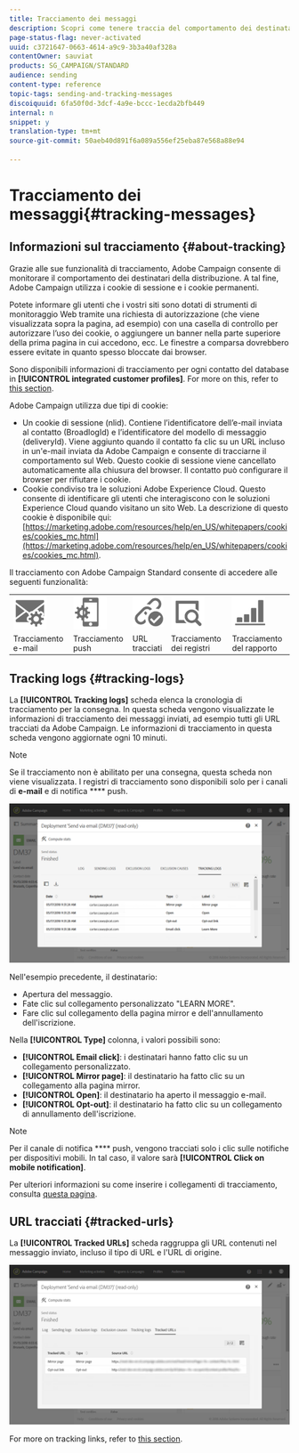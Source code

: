 ```yaml
---
title: Tracciamento dei messaggi
description: Scopri come tenere traccia del comportamento dei destinatari della distribuzione.
page-status-flag: never-activated
uuid: c3721647-0663-4614-a9c9-3b3a40af328a
contentOwner: sauviat
products: SG_CAMPAIGN/STANDARD
audience: sending
content-type: reference
topic-tags: sending-and-tracking-messages
discoiquuid: 6fa50f0d-3dcf-4a9e-bccc-1ecda2bfb449
internal: n
snippet: y
translation-type: tm+mt
source-git-commit: 50aeb40d891f6a089a556ef25eba87e568a88e94

---
```



# Tracciamento dei messaggi{#tracking-messages}

## Informazioni sul tracciamento {#about-tracking}

Grazie alle sue funzionalità di tracciamento, Adobe Campaign consente di monitorare il comportamento dei destinatari della distribuzione. A tal fine, Adobe Campaign utilizza i cookie di sessione e i cookie permanenti.

Potete informare gli utenti che i vostri siti sono dotati di strumenti di monitoraggio Web tramite una richiesta di autorizzazione (che viene visualizzata sopra la pagina, ad esempio) con una casella di controllo per autorizzare l’uso dei cookie, o aggiungere un banner nella parte superiore della prima pagina in cui accedono, ecc. Le finestre a comparsa dovrebbero essere evitate in quanto spesso bloccate dai browser.

Sono disponibili informazioni di tracciamento per ogni contatto del database in **[!UICONTROL integrated customer profiles]**. For more on this, refer to [this section](../../audiences/using/integrated-customer-profile.md).

Adobe Campaign utilizza due tipi di cookie:

* Un cookie di sessione (nlid). Contiene l’identificatore dell’e-mail inviata al contatto (BroadlogId) e l’identificatore del modello di messaggio (deliveryId). Viene aggiunto quando il contatto fa clic su un URL incluso in un&#39;e-mail inviata da Adobe Campaign e consente di tracciarne il comportamento sul Web. Questo cookie di sessione viene cancellato automaticamente alla chiusura del browser. Il contatto può configurare il browser per rifiutare i cookie.
* Cookie condiviso tra le soluzioni Adobe Experience Cloud. Questo consente di identificare gli utenti che interagiscono con le soluzioni Experience Cloud quando visitano un sito Web. La descrizione di questo cookie è disponibile qui: [https://marketing.adobe.com/resources/help/en_US/whitepapers/cookies/cookies_mc.html](https://marketing.adobe.com/resources/help/en_US/whitepapers/cookies/cookies_mc.html).

Il tracciamento con Adobe Campaign Standard consente di accedere alle seguenti funzionalità:

<table>
<tr>
    <td valign="top">
        <a href="../../administration/using/configuring-email-channel.md#tracking-parameters"><img width="60px" alt="condizioni" src="assets/icon_email_parameters.png"/></a>
    </td>
    <td valign="top">
        <a href="https://helpx.adobe.com/campaign/kb/push-tracking.html"><img width="60px" alt="condizioni" src="assets/icon_push_parameters.png"/></a>
    </td>
    <td valign="top">
        <a href="../../designing/using/links.md#about-tracked-urls"><img width="60px" alt="condizioni" src="assets/icon_url.png"/></a>
    </td>
        <td valign="top">
          <a href="../../sending/using/tracking-messages.md#tracking-logs"><img width="60px" alt="condizioni" src="assets/icon_log.png"/></a>
    </td>
    </td>
    <td valign="top">
          <a href="../../reporting/using/tracking-indicators.md"><img width="60px" alt="condizioni" src="assets/icon_report.png"/></a>
</tr>
<tr>
<td>Tracciamento e-mail</td>
<td>Tracciamento push</td>
<td>URL tracciati</td>
<td>Tracciamento dei registri</td>
<td>Tracciamento del rapporto</td>
</tr>
</table>

## Tracking logs {#tracking-logs}

La **[!UICONTROL Tracking logs]** scheda elenca la cronologia di tracciamento per la consegna. In questa scheda vengono visualizzate le informazioni di tracciamento dei messaggi inviati, ad esempio tutti gli URL tracciati da Adobe Campaign. Le informazioni di tracciamento in questa scheda vengono aggiornate ogni 10 minuti.

>[!NOTE]
>
>Se il tracciamento non è abilitato per una consegna, questa scheda non viene visualizzata. I registri di tracciamento sono disponibili solo per i canali di **e-mail** e di notifica **** push.

![](assets/tracking_logs.png)

Nell&#39;esempio precedente, il destinatario:

* Apertura del messaggio.
* Fate clic sul collegamento personalizzato &quot;LEARN MORE&quot;.
* Fare clic sul collegamento della pagina mirror e dell&#39;annullamento dell&#39;iscrizione.

Nella **[!UICONTROL Type]** colonna, i valori possibili sono:

* **[!UICONTROL Email click]**: i destinatari hanno fatto clic su un collegamento personalizzato.
* **[!UICONTROL Mirror page]**: il destinatario ha fatto clic su un collegamento alla pagina mirror.
* **[!UICONTROL Open]**: il destinatario ha aperto il messaggio e-mail.
* **[!UICONTROL Opt-out]**: il destinatario ha fatto clic su un collegamento di annullamento dell&#39;iscrizione.

>[!NOTE]
>
>Per il canale di notifica **** push, vengono tracciati solo i clic sulle notifiche per dispositivi mobili. In tal caso, il valore sarà **[!UICONTROL Click on mobile notification]**.

Per ulteriori informazioni su come inserire i collegamenti di tracciamento, consulta [questa pagina](../../designing/using/links.md#inserting-a-link).

## URL tracciati {#tracked-urls}

La **[!UICONTROL Tracked URLs]** scheda raggruppa gli URL contenuti nel messaggio inviato, incluso il tipo di URL e l&#39;URL di origine.

![](assets/sending_delivery6.png)

For more on tracking links, refer to [this section](../../designing/using/links.md#about-tracked-urls).
